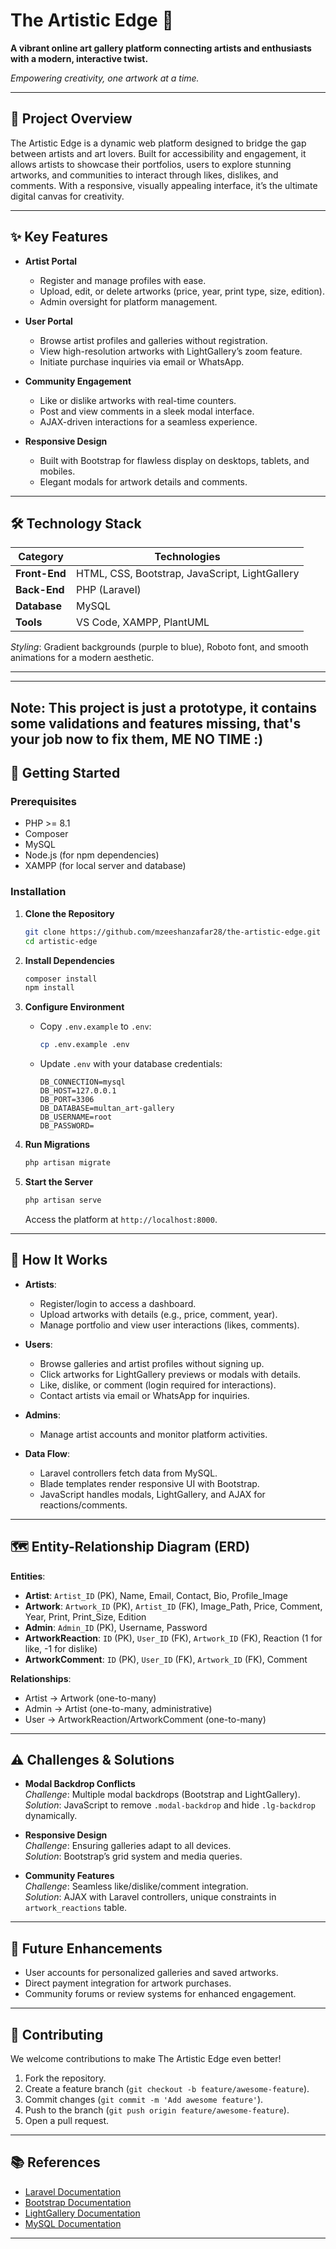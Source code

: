 # The Artistic Edge 🎨

**A vibrant online art gallery platform connecting artists and enthusiasts with a modern, interactive twist.**


*Empowering creativity, one artwork at a time.*

---

## 📖 Project Overview

The Artistic Edge is a dynamic web platform designed to bridge the gap between artists and art lovers. Built for accessibility and engagement, it allows artists to showcase their portfolios, users to explore stunning artworks, and communities to interact through likes, dislikes, and comments. With a responsive, visually appealing interface, it’s the ultimate digital canvas for creativity.



---

## ✨ Key Features

- **Artist Portal**  
  - Register and manage profiles with ease.  
  - Upload, edit, or delete artworks (price, year, print type, size, edition).  
  - Admin oversight for platform management.

- **User Portal**  
  - Browse artist profiles and galleries without registration.  
  - View high-resolution artworks with LightGallery’s zoom feature.  
  - Initiate purchase inquiries via email or WhatsApp.  

- **Community Engagement**  
  - Like or dislike artworks with real-time counters.  
  - Post and view comments in a sleek modal interface.  
  - AJAX-driven interactions for a seamless experience.

- **Responsive Design**  
  - Built with Bootstrap for flawless display on desktops, tablets, and mobiles.  
  - Elegant modals for artwork details and comments.

---

## 🛠️ Technology Stack

| **Category**       | **Technologies**                              |
|--------------------|-----------------------------------------------|
| **Front-End**      | HTML, CSS, Bootstrap, JavaScript, LightGallery |
| **Back-End**       | PHP (Laravel)                                 |
| **Database**       | MySQL                                         |
| **Tools**          | VS Code, XAMPP, PlantUML                      |

*Styling*: Gradient backgrounds (purple to blue), Roboto font, and smooth animations for a modern aesthetic.

---

---
## Note: This project is just a prototype, it contains some validations and features missing, that's your job now to fix them, ME NO TIME  :) 


## 🚀 Getting Started

### Prerequisites
- PHP >= 8.1
- Composer
- MySQL
- Node.js (for npm dependencies)
- XAMPP (for local server and database)

### Installation
1. **Clone the Repository**
   ```bash
   git clone https://github.com/mzeeshanzafar28/the-artistic-edge.git
   cd artistic-edge
   ```

2. **Install Dependencies**
   ```bash
   composer install
   npm install
   ```

3. **Configure Environment**
   - Copy `.env.example` to `.env`:
     ```bash
     cp .env.example .env
     ```
   - Update `.env` with your database credentials:
     ```env
     DB_CONNECTION=mysql
     DB_HOST=127.0.0.1
     DB_PORT=3306
     DB_DATABASE=multan_art-gallery
     DB_USERNAME=root
     DB_PASSWORD=
     ```

4. **Run Migrations**
   ```bash
   php artisan migrate
   ```

5. **Start the Server**
   ```bash
   php artisan serve
   ```
   Access the platform at `http://localhost:8000`.

---

## 🎨 How It Works

- **Artists**:  
  - Register/login to access a dashboard.  
  - Upload artworks with details (e.g., price, comment, year).  
  - Manage portfolio and view user interactions (likes, comments).

- **Users**:  
  - Browse galleries and artist profiles without signing up.  
  - Click artworks for LightGallery previews or modals with details.  
  - Like, dislike, or comment (login required for interactions).  
  - Contact artists via email or WhatsApp for inquiries.

- **Admins**:  
  - Manage artist accounts and monitor platform activities.

- **Data Flow**:  
  - Laravel controllers fetch data from MySQL.  
  - Blade templates render responsive UI with Bootstrap.  
  - JavaScript handles modals, LightGallery, and AJAX for reactions/comments.

---

## 🗺️ Entity-Relationship Diagram (ERD)



**Entities**:
- **Artist**: `Artist_ID` (PK), Name, Email, Contact, Bio, Profile_Image
- **Artwork**: `Artwork_ID` (PK), `Artist_ID` (FK), Image_Path, Price, Comment, Year, Print, Print_Size, Edition
- **Admin**: `Admin_ID` (PK), Username, Password
- **ArtworkReaction**: `ID` (PK), `User_ID` (FK), `Artwork_ID` (FK), Reaction (1 for like, -1 for dislike)
- **ArtworkComment**: `ID` (PK), `User_ID` (FK), `Artwork_ID` (FK), Comment

**Relationships**:
- Artist → Artwork (one-to-many)
- Admin → Artist (one-to-many, administrative)
- User → ArtworkReaction/ArtworkComment (one-to-many)

---

## ⚠️ Challenges & Solutions

- **Modal Backdrop Conflicts**  
  *Challenge*: Multiple modal backdrops (Bootstrap and LightGallery).  
  *Solution*: JavaScript to remove `.modal-backdrop` and hide `.lg-backdrop` dynamically.

- **Responsive Design**  
  *Challenge*: Ensuring galleries adapt to all devices.  
  *Solution*: Bootstrap’s grid system and media queries.

- **Community Features**  
  *Challenge*: Seamless like/dislike/comment integration.  
  *Solution*: AJAX with Laravel controllers, unique constraints in `artwork_reactions` table.

---

## 🌟 Future Enhancements

- User accounts for personalized galleries and saved artworks.  
- Direct payment integration for artwork purchases.  
- Community forums or review systems for enhanced engagement.

---

## 🤝 Contributing

We welcome contributions to make The Artistic Edge even better!  
1. Fork the repository.  
2. Create a feature branch (`git checkout -b feature/awesome-feature`).  
3. Commit changes (`git commit -m 'Add awesome feature'`).  
4. Push to the branch (`git push origin feature/awesome-feature`).  
5. Open a pull request.

---

## 📚 References

- [Laravel Documentation](https://laravel.com/docs)
- [Bootstrap Documentation](https://getbootstrap.com/docs/5.3/)
- [LightGallery Documentation](https://www.lightgalleryjs.com/)
- [MySQL Documentation](https://dev.mysql.com/doc/)

---

